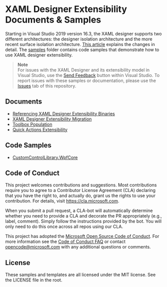 # XAML Designer Extensibility Documents & Samples

Starting in Visual Studio 2019 version 16.3, the XAML designer supports two different architectures: the designer isolation architecture and the
more recent surface isolation architecture. [This article](./documents/xaml-designer-extensibility-migration.md) explains the changes in detail. The [samples](./samples) folder contains code samples that demonstrate how to use XAML designer extensibility.

> **Note**  
> For issues with the XAML Designer and its extensibility model in Visual Studio, use the [Send Feedback](https://developercommunity.visualstudio.com/) button within Visual Studio. To report issues with these samples or documentation, please use the [Issues](https://github.com/microsoft/xaml-designer-extensibility/issues) tab of this repository.

## Documents
- [Referencing XAML Designer Extensibility Binaries](./documents/referencing-xaml-designer-extensibility.md)
- [XAML Designer Extensibility Migration](./documents/xaml-designer-extensibility-migration.md)
- [Toolbox Population](./documents/toolbox-population.md)
- [Quick Actions Extensibility](./documents/xaml-suggested-actions/xaml-designer-suggested-actions-extensibility.md)

## Code Samples

- [CustomControlLibrary.WpfCore](./samples/CustomControlLibrary.WpfCore)

## Code of Conduct

This project welcomes contributions and suggestions.  Most contributions require you to agree to a
Contributor License Agreement (CLA) declaring that you have the right to, and actually do, grant us
the rights to use your contribution. For details, visit https://cla.microsoft.com.

When you submit a pull request, a CLA-bot will automatically determine whether you need to provide
a CLA and decorate the PR appropriately (e.g., label, comment). Simply follow the instructions
provided by the bot. You will only need to do this once across all repos using our CLA.

This project has adopted the [Microsoft Open Source Code of Conduct](https://opensource.microsoft.com/codeofconduct/).
For more information see the [Code of Conduct FAQ](https://opensource.microsoft.com/codeofconduct/faq/) or
contact [opencode@microsoft.com](mailto:opencode@microsoft.com) with any additional questions or comments.

## License

These samples and templates are all licensed under the MIT license. See the LICENSE file in the root.
